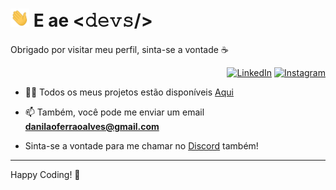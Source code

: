 <h1><img src="https://raw.githubusercontent.com/ABSphreak/ABSphreak/master/gifs/Hi.gif" width="30px" /> E ae <𝚍𝚎𝚟𝚜/> </h1>
  


<p>Obrigado por visitar meu perfil, sinta-se a vontade ☕ </p>

<div align="right"> 

<p> <a href="https://www.linkedin.com/in/danilo-ferro-alves-900099230/" target="_blank"><img alt="LinkedIn" src="https://img.shields.io/badge/linkedin-%230077B5.svg?&style=for-the-badge&logo=linkedin&logoColor=white" /></a>
<a href="https://www.instagram.com/dan_danferro/" target="_blank"><img alt="Instagram" src="https://img.shields.io/badge/Instagram-E4405F?style=for-the-badge&logo=instagram&logoColor=white" /></a>
</p>
 
</div>



- 👨‍💻 Todos os meus projetos estão disponíveis <a href="https://github.com/DaniloFerroAlves?tab=repositories">Aqui </a>

- 📫 Também, você pode me enviar um email **danilaoferraoalves@gmail.com**

-  Sinta-se a vontade para me chamar no [Discord](https://discord.com/users/254642318257160192)  também!

---

Happy Coding! 🚀


































 








